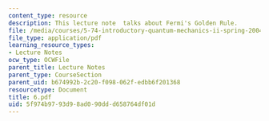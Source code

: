 ```yaml
---
content_type: resource
description: This lecture note  talks about Fermi's Golden Rule.
file: /media/courses/5-74-introductory-quantum-mechanics-ii-spring-2004/5f974b9793d98ad090ddd658764df01d_6.pdf
file_type: application/pdf
learning_resource_types:
- Lecture Notes
ocw_type: OCWFile
parent_title: Lecture Notes
parent_type: CourseSection
parent_uid: b674992b-2c20-f098-062f-edbb6f201368
resourcetype: Document
title: 6.pdf
uid: 5f974b97-93d9-8ad0-90dd-d658764df01d
---
```

